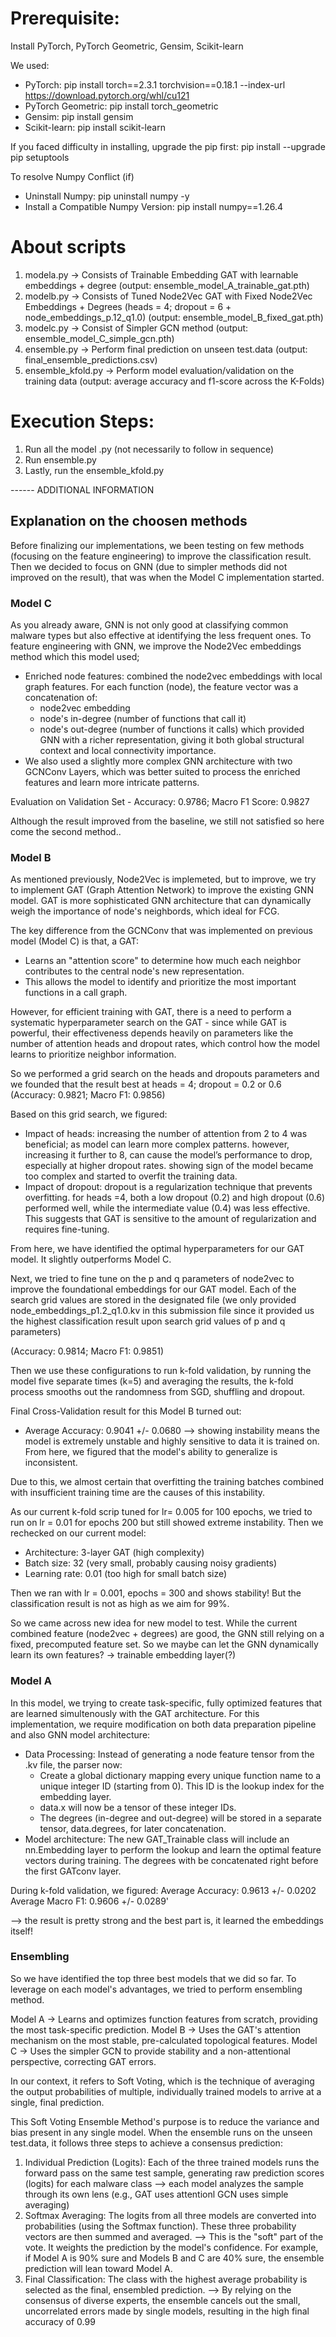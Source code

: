 # Prerequisite:

Install PyTorch, PyTorch Geometric, Gensim, Scikit-learn

We used: 
-   PyTorch: pip install torch==2.3.1 torchvision==0.18.1 --index-url https://download.pytorch.org/whl/cu121
-   PyTorch Geometric: pip install torch_geometric
-   Gensim: pip install gensim
-   Scikit-learn: pip install scikit-learn

If you faced difficulty in installing, upgrade the pip first: pip install --upgrade pip setuptools

To resolve Numpy Conflict (if)
- Uninstall Numpy: pip uninstall numpy -y
- Install a Compatible Numpy Version: pip install numpy==1.26.4


# About scripts
1. modela.py -> Consists of Trainable Embedding GAT with learnable embeddings + degree (output: ensemble_model_A_trainable_gat.pth)
2. modelb.py -> Consists of Tuned Node2Vec GAT with Fixed Node2Vec Embeddings + Degrees (heads = 4; dropout = 6 + node_embeddings_p.12_q1.0) (output: ensemble_model_B_fixed_gat.pth)
3. modelc.py -> Consist of Simpler GCN method (output: ensemble_model_C_simple_gcn.pth)
4. ensemble.py -> Perform final prediction on unseen test.data (output: final_ensemble_predictions.csv)
4. ensemble_kfold.py -> Perform model evaluation/validation on the training data (output: average accuracy and f1-score across the K-Folds)


# Execution Steps:
1. Run all the model .py (not necessarily to follow in sequence)
2. Run ensemble.py
2. Lastly, run the ensemble_kfold.py


------ ADDITIONAL INFORMATION
## Explanation on the choosen methods 
Before finalizing our implementations, we been testing on few methods (focusing on the feature engineering) to improve the classification result. Then we decided to focus on GNN (due to simpler methods did not improved on the result), that was when the Model C implementation started. 

### Model C
As you already aware, GNN is not only good at classifying common malware types but also effective at identifying the less frequent ones. To feature engineering with GNN, we improve the Node2Vec embeddings method which this model used;
- Enriched node features: combined the node2vec embeddings with local graph features. For each function (node), the feature vector was a concatenation of:
    - node2vec embedding
    - node's in-degree (number of functions that call it)
    - node's out-degree (number of functions it calls) which provided GNN with a richer representation, giving it both global structural context and local connectivity importance.
- We also used a slightly more complex GNN architecture with two GCNConv Layers, which was better suited to process the enriched features and learn more intricate patterns. 

Evaluation on Validation Set - Accuracy: 0.9786; Macro F1 Score: 0.9827

Although the result improved from the baseline, we still not satisfied so here come the second method..

### Model B
As mentioned previously, Node2Vec is implemeted, but to improve, we try to implement GAT (Graph Attention Network) to improve the existing GNN model. GAT is more sophisticated GNN architecture that can dynamically weigh the importance of node's neighbords, which ideal for FCG.  

The key difference from the GCNConv that was implemented on previous model (Model C) is that, a GAT:
- Learns an "attention score" to determine how much each neighbor contributes to the central node's new representation.
- This allows the model to identify and prioritize the most important functions in a call graph.

However, for efficient training with GAT, there is a need to perform a systematic hyperparameter search on the GAT - since while GAT is powerful, their effectiveness depends heavily on parameters like the number of attention heads and dropout rates, which control how the model learns to prioritize neighbor information. 

So we performed a grid search on the heads and dropouts parameters and we founded that the result best at heads = 4; dropout = 0.2 or 0.6 (Accuracy: 0.9821; Macro F1: 0.9856)

Based on this grid search, we figured: 
- Impact of heads: increasing the number of attention from 2 to 4 was beneficial; as model can learn more complex patterns. however, increasing it further to 8, can cause the model’s performance to drop, especially at higher dropout rates. showing sign of the model became too complex and started to overfit the training data. 
- Impact of dropout: dropout is a regularization technique that prevents overfitting. for heads =4, both a low dropout (0.2) and high dropout (0.6) performed well, while the intermediate value (0.4) was less effective. This suggests that GAT is sensitive to the amount of regularization and requires fine-tuning. 

From here, we have identified the optimal hyperparameters for our GAT model. It slightly outperforms Model C. 

Next, we tried to fine tune on the p and q parameters of node2vec to improve the foundational embeddings for our GAT model. Each of the search grid values are stored in the designated file (we only provided node_embeddings_p1.2_q1.0.kv in this submission file since it provided us the highest classification result upon search grid values of p and q parameters)

(Accuracy: 0.9814; Macro F1: 0.9851)

Then we use these configurations to run k-fold validation,  by running the model five separate times (k=5) and averaging the results, the k-fold process smooths out the randomness from SGD, shuffling and dropout.

Final Cross-Validation result for this Model B turned out:
- Average Accuracy: 0.9041 +/- 0.0680 --> showing instability means the model is extremely unstable and highly sensitive to data it is trained on. From here, we figured that the model's ability to generalize is inconsistent.

Due to this, we almost certain that overfitting the training batches combined with insufficient training time are the causes of this instability. 

As our current k-fold scrip tuned for lr= 0.005 for 100 epochs, we tried to run on lr = 0.01 for epochs 200 but still showed extreme instability. Then we rechecked on our current model:
- Architecture: 3-layer GAT (high complexity)
- Batch size: 32 (very small, probably causing noisy gradients)
- Learning rate: 0.01 (too high for small batch size)

Then we ran with lr = 0.001, epochs = 300 and shows stability! But the classification result is not as high as we aim for 99%. 

So we came across new idea for new model to test. While the current combined feature (node2vec + degrees) are good, the GNN still relying on a fixed, precomputed feature set. So we maybe can let the GNN dynamically learn its own features? → trainable embedding layer(?)

### Model A
In this model, we trying to create task-specific, fully optimized features that are learned simultenously with the GAT architecture. For this implementation, we require modification on both data preparation pipeline and also GNN model architecture:
- Data Processing: Instead of generating a node feature tensor from the .kv file, the parser now:
    - Create a global dictionary mapping every unique function name to a unique integer ID (starting from 0). This ID is the lookup index for the embedding layer.
    - data.x will now be a tensor of these integer IDs.
    - The degrees (in-degree and out-degree) will be stored in a separate tensor, data.degrees, for later concatenation. 
- Model architecture: The new GAT_Trainable class will include an nn.Embedding layer to perform the lookup and learn the optimal feature vectors during training. The degrees with be concatenated right before the first GATconv layer. 

During k-fold validation, we figured:
Average Accuracy: 0.9613 +/- 0.0202
Average Macro F1: 0.9606 +/- 0.0289'

--> the result is pretty strong and the best part is, it learned the embeddings itself!

### Ensembling
So we have identified the top three best models that we did so far. To leverage on each model's advantages, we tried to perform ensembling method. 

Model A -> Learns and optimizes function features from scratch, providing the most task-specific prediction.
Model B -> Uses the GAT's attention mechanism on the most stable, pre-calculated topological features.
Model C -> Uses the simpler GCN to provide stability and a non-attentional perspective, correcting GAT errors. 

In our context, it refers to Soft Voting, which is the technique of averaging the output probabilities of multiple, individually trained models to arrive at a single, final prediction. 

This Soft Voting Ensemble Method's purpose is to reduce the variance and bias present in any single model. When the ensemble runs on the unseen test.data, it follows three steps to achieve a consensus prediction:
1. Individual Prediction (Logits): Each of the three trained models runs the forward pass on the same test sample, generating raw prediction scores (logits) for each malware class --> each model analyzes the sample through its own lens (e.g., GAT uses attentionl GCN uses simple averaging)
2. Softmax Averaging: The logits from all three models are converted into probabilities (using the Softmax function). These three probability vectors are then summed and averaged. --> This is the "soft" part of the vote. It weights the prediction by the model's confidence. For example, if Model A is 90% sure and Models B and C are 40% sure, the ensemble prediction will lean toward Model A.
3. Final Classification: The class with the highest average probability is selected as the final, ensembled prediction. --> By relying on the consensus of diverse experts, the ensemble cancels out the small, uncorrelated errors made by single models, resulting in the high final accuracy of 0.99